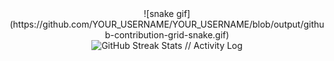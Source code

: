 <div align="center">
    ![snake gif](https://github.com/YOUR_USERNAME/YOUR_USERNAME/blob/output/github-contribution-grid-snake.gif)
</div>

<div align="center">
        <img src="https://github-readme-streak-stats.herokuapp.com/?user=JasonBalayev&theme=dark&hide_border=true&stroke=FF0000&ring=FF0000&sideNums=ffffff&sideLabels=ffffff&dates=ffffff&background=0d1117" alt="GitHub Streak Stats // Activity Log" />
    <br/>
</div>
